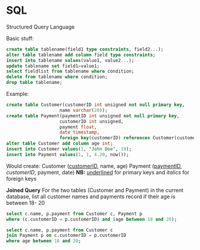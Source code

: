 # SQL
Structured Query Language


Basic stuff:

```sql
create table tablename(field1 type constraints, field2...);
alter table tablename add column field type constraints;
insert into tablename values(value1, value2...);
update tablename set field1=value1;
select fieldlist from tablename where condition;
delete from tablename where condition;
drop table tablename;
```


Example:

```sql
create table Customer(customerID int unsigned not null primary key,
                    name varchar(20));
create table Payment(paymentID int unsigned not null primary key,
                    customerID int unsigned,
                    payment float,
                    date timestamp,
                    foreign key(customerID) references Customer(customerID));
alter table Customer add column age int;
insert into Customer values(1, "John Doe", 19);
insert into Payment values(1, 1, 4.20, now());
```
Would create:
Customer ([customerID](http://no.com), name, age)
Payment ([paymentID](http://no.com), *customerID*, payment, date)
**NB:** [underlined](http://www.no.com) for primary keys and *italics* for foreign keys


**Joined Query**
For the two tables (Customer and Payment) in the current database, list all customer names and payments record if their age is between 18- 20

```sql
select c.name, p.payment from Customer c, Payment p
where (c.customerID = p.customerID) and (age between 18 and 20);

select c.name, p.payment from Customer c
join Payment p on c.customerID = p.customerID
where age between 18 and 20;
```




